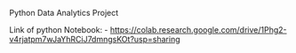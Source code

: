 Python Data Analytics Project

Link of python Notebook: -
https://colab.research.google.com/drive/1Phg2-v4rjatpm7wJaYhRCiJ7dmngsKOt?usp=sharing
